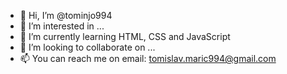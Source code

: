 - 👋 Hi, I’m @tominjo994
- 👀 I’m interested in ...
- 🌱 I’m currently learning HTML, CSS and JavaScript
- 💞️ I’m looking to collaborate on ...
- 📫 You can reach me on email: tomislav.maric994@gmail.com

<!---
tominjo994/tominjo994 is a ✨ special ✨ repository because its `README.md` (this file) appears on your GitHub profile.
You can click the Preview link to take a look at your changes.
--->
